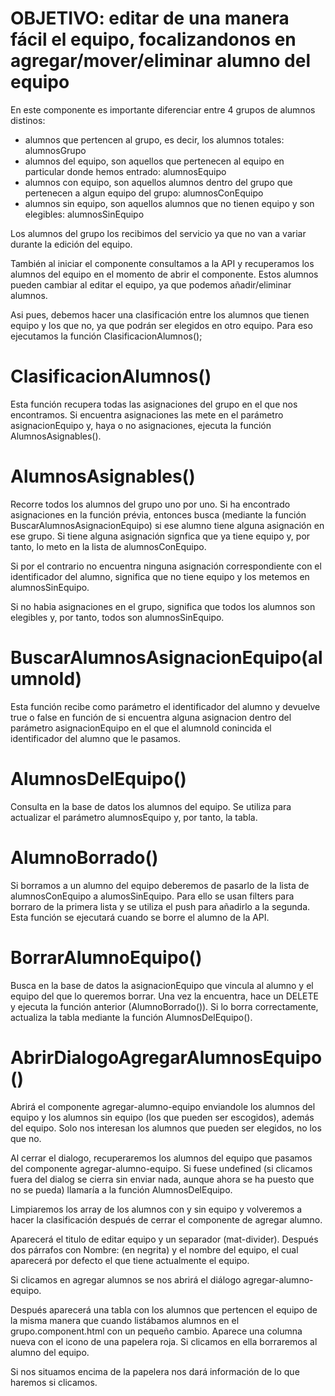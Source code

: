 # OBJETIVO: editar de una manera fácil el equipo, focalizandonos en agregar/mover/eliminar alumno del equipo


<!-- editar-equipo.component.ts -->

En este componente es importante diferenciar entre 4 grupos de alumnos distinos:

  - alumnos que pertencen al grupo, es decir, los alumnos totales: alumnosGrupo
  - alumnos del equipo, son aquellos que pertenecen al equipo en particular donde hemos entrado: alumnosEquipo
  - alumnos con equipo, son aquellos alumnos dentro del grupo que pertenecen a algun equipo del grupo: alumnosConEquipo
  - alumnos sin equipo, son aquellos alumnos que no tienen equipo y son elegibles: alumnosSinEquipo

Los alumnos del grupo los recibimos del servicio ya que no van a variar durante la edición del equipo. 

También al iniciar el componente consultamos a la API y recuperamos los alumnos del equipo en el momento de abrir el componente. Estos alumnos pueden cambiar al editar el equipo, ya que podemos añadir/eliminar alumnos.

Asi pues, debemos hacer una clasificación entre los alumnos que tienen equipo y los que no, ya que podrán ser elegidos en otro equipo. Para eso ejecutamos la función ClasificacionAlumnos();


# ClasificacionAlumnos()

Esta función recupera todas las asignaciones del grupo en el que nos encontramos. Si encuentra asignaciones las mete en el parámetro asignacionEquipo y, haya o no asignaciones, ejecuta la función AlumnosAsignables().

# AlumnosAsignables()

Recorre todos los alumnos del grupo uno por uno. Si ha encontrado asignaciones en la función prévia, entonces busca (mediante la función BuscarAlumnosAsignacionEquipo) si ese alumno tiene alguna asignación en ese grupo. Si tiene alguna asignación signfica que ya tiene equipo y, por tanto, lo meto en la lista de alumnosConEquipo. 

Si por el contrario no encuentra ninguna asignación correspondiente con el identificador del alumno, significa que no tiene equipo y los metemos en alumnosSinEquipo.

Si no habia asignaciones en el grupo, significa que todos los alumnos son elegibles y, por tanto, todos son alumnosSinEquipo.

# BuscarAlumnosAsignacionEquipo(alumnoId)

Esta función recibe como parámetro el identificador del alumno y devuelve true o false en función de si encuentra alguna asignacion dentro del parámetro asignacionEquipo en el que el alumnoId conincida el identificador del alumno que le pasamos.

# AlumnosDelEquipo()

Consulta en la base de datos los alumnos del equipo. Se utiliza para actualizar el parámetro alumnosEquipo y, por tanto, la tabla.

# AlumnoBorrado()

Si borramos a un alumno del equipo deberemos de pasarlo de la lista de alumnosConEquipo a alumosSinEquipo. Para ello se usan filters para borraro de la primera lista y se utiliza el push para añadirlo a la segunda. Esta función se ejecutará cuando se borre el alumno de la API.

# BorrarAlumnoEquipo()

Busca en la base de datos la asignacionEquipo que vincula al alumno y el equipo del que lo queremos borrar. Una vez la encuentra, hace un DELETE y ejecuta la función anterior (AlumnoBorrado()). Si lo borra correctamente, actualiza la tabla mediante la función AlumnosDelEquipo().

# AbrirDialogoAgregarAlumnosEquipo()

Abrirá el componente agregar-alumno-equipo enviandole los alumnos del equipo y los alumnos sin equipo (los que pueden ser escogidos), además del equipo. Solo nos interesan los alumnos que pueden ser elegidos, no los que no.

Al cerrar el dialogo, recuperaremos los alumnos del equipo que pasamos del componente agregar-alumno-equipo. Si fuese undefined (si clicamos fuera del dialog se cierra sin enviar nada, aunque ahora se ha puesto que no se pueda) llamaría a la función AlumnosDelEquipo.

Limpiaremos los array de los alumnos con y sin equipo y volveremos a hacer la clasificación después de cerrar el componente de agregar alumno.

<!-- editar-equipo.component.html -->

Aparecerá el titulo de editar equipo y un separador (mat-divider). Después dos párrafos con Nombre: (en negrita) y el nombre del equipo, el cual aparecerá por defecto el que tiene actualmente el equipo.

Si clicamos en agregar alumnos se nos abrirá el diálogo agregar-alumno-equipo.

Después aparecerá una tabla con los alumnos que pertencen el equipo de la misma manera que cuando listábamos alumnos en el grupo.component.html con un pequeño cambio. Aparece una columna nueva con el icono de una papelera roja. Si clicamos en ella borraremos al alumno del equipo.

Si nos situamos encima de la papelera nos dará información de lo que haremos si clicamos.




